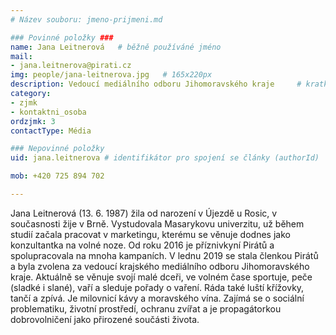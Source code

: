 ```yaml
---
# Název souboru: jmeno-prijmeni.md

### Povinné položky ###
name: Jana Leitnerová  	# běžně používáné jméno
mail:
- jana.leitnerova@pirati.cz
img: people/jana-leitnerova.jpg   # 165x220px
description: Vedoucí mediálního odboru Jihomoravského kraje 	# kratký popis, max 160 znaků
category:  
- zjmk
- kontaktni_osoba
ordzjmk: 3
contactType: Média

### Nepovinné položky
uid: jana.leitnerova # identifikátor pro spojení se články (authorId)

mob: +420 725 894 702

---
```


Jana Leitnerová (13. 6. 1987) žila od narození v Újezdě u Rosic, v současnosti žije v Brně. Vystudovala Masarykovu univerzitu, už během studií začala pracovat v marketingu, kterému se věnuje dodnes jako konzultantka na volné noze.
Od roku 2016 je příznivkyní Pirátů a spolupracovala na mnoha kampaních. V lednu 2019 se stala členkou Pirátů a byla zvolena za vedoucí krajského mediálního odboru Jihomoravského kraje.
Aktuálně se věnuje svojí malé dceři, ve volném čase sportuje, peče (sladké i slané), vaří a sleduje pořady o vaření. Ráda také luští křížovky, tančí a zpívá. Je milovnicí kávy a moravského vína. Zajímá se o sociální problematiku, životní prostředí, ochranu zvířat a je propagátorkou dobrovolničení jako přirozené součásti života.
